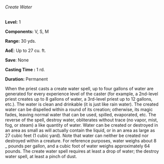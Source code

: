 ###### Create Water

**Level:** 1

**Components:** V, S, M

**Range:** 30 yds.

**AoE**: Up to 27 cu. ft.

**Save**: None

**Casting Time :** 1 rd.

**Duration:** Permanent

When the priest casts a create water spell, up to four gallons of water are generated for every experience level of the caster (for example, a 2nd-level priest creates up to 8 gallons of water, a 3rd-level priest up to 12 gallons, etc.). The water is clean and drinkable (it is just like rain water). The created water can be dispelled within a round of its creation; otherwise, its magic fades, leaving normal water that can be used, spilled, evaporated, etc. The reverse of the spell, destroy water, obliterates without trace (no vapor, mist, fog, or steam) a like quantity of water. Water can be created or destroyed in an area as small as will actually contain the liquid, or in an area as large as 27 cubic feet (1 cubic yard). Note that water can neither be created nor destroyed within a creature. For reference purposes, water weighs about 8 _ pounds per gallon, and a cubic foot of water weighs approximately 64 pounds. The create water spell requires at least a drop of water; the destroy water spell, at least a pinch of dust.